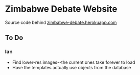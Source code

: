 # Zimbabwe Debate Website

Source code behind [zimbabwe-debate.herokuapp.com](zimbabwe-debate.herokuapp.com)

## To Do

### Ian
* Find lower-res images--the current ones take forever to load
* Have the templates actually use objects from the database
